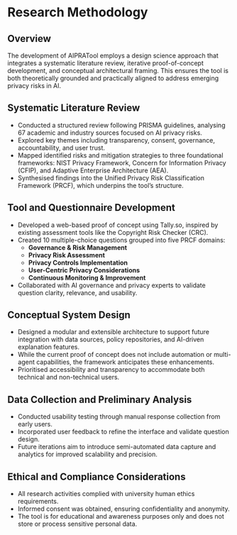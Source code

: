 # Research Methodology

## Overview

The development of AIPRATool employs a design science approach that integrates a systematic literature review, iterative proof-of-concept development, and conceptual architectural framing. This ensures the tool is both theoretically grounded and practically aligned to address emerging privacy risks in AI.

## Systematic Literature Review

-   Conducted a structured review following PRISMA guidelines, analysing 67 academic and industry sources focused on AI privacy risks.
-   Explored key themes including transparency, consent, governance, accountability, and user trust.
-   Mapped identified risks and mitigation strategies to three foundational frameworks: NIST Privacy Framework, Concern for Information Privacy (CFIP), and Adaptive Enterprise Architecture (AEA).
-   Synthesised findings into the Unified Privacy Risk Classification Framework (PRCF), which underpins the tool’s structure.

## Tool and Questionnaire Development

-   Developed a web-based proof of concept using Tally.so, inspired by existing assessment tools like the Copyright Risk Checker (CRC).
-   Created 10 multiple-choice questions grouped into five PRCF domains:
    -   **Governance & Risk Management**
    -   **Privacy Risk Assessment**
    -   **Privacy Controls Implementation**
    -   **User-Centric Privacy Considerations**
    -   **Continuous Monitoring & Improvement**
-   Collaborated with AI governance and privacy experts to validate question clarity, relevance, and usability.

## Conceptual System Design

-   Designed a modular and extensible architecture to support future integration with data sources, policy repositories, and AI-driven explanation features.
-   While the current proof of concept does not include automation or multi-agent capabilities, the framework anticipates these enhancements.
-   Prioritised accessibility and transparency to accommodate both technical and non-technical users.

## Data Collection and Preliminary Analysis

-   Conducted usability testing through manual response collection from early users.
-   Incorporated user feedback to refine the interface and validate question design.
-   Future iterations aim to introduce semi-automated data capture and analytics for improved scalability and precision.

## Ethical and Compliance Considerations

-   All research activities complied with university human ethics requirements.
-   Informed consent was obtained, ensuring confidentiality and anonymity.
-   The tool is for educational and awareness purposes only and does not store or process sensitive personal data.
